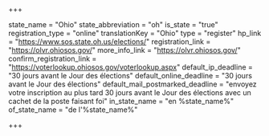+++

state_name = "Ohio"
state_abbreviation = "oh"
is_state = "true"
registration_type = "online"
translationKey = "Ohio"
type = "register"
hp_link = "https://www.sos.state.oh.us/elections/"
registration_link = "https://olvr.ohiosos.gov/"
more_info_link = "https://olvr.ohiosos.gov/"
confirm_registration_link = "https://voterlookup.ohiosos.gov/voterlookup.aspx"
default_ip_deadline = "30 jours avant le Jour des élections"
default_online_deadline = "30 jours avant le Jour des élections"
default_mail_postmarked_deadline = "envoyez votre inscription au plus tard 30 jours avant le Jour des élections avec un cachet de la poste faisant foi"
in_state_name = "en %state_name%"
of_state_name = "de l'%state_name%"

+++